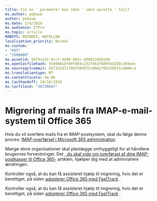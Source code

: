 ```yaml
---
title: Fik en ' parameter kan ikke ' være oprette ' fejl?
ms.author: pebaum
author: pebaum
ms.date: 5/8/2018
ms.audience: ITPro
ms.topic: article
ROBOTS: NOINDEX, NOFOLLOW
localization_priority: Normal
ms.custom:
- "683"
- "3500008"
ms.assetid: 5070ca31-9ccf-4408-865c-d36912450196
ms.openlocfilehash: 5549801bfd0fd84c232f483f8d9fbd250c389aec
ms.sourcegitcommit: 037331d71f06750d972c0b6278b23bb15c4806ca
ms.translationtype: MT
ms.contentlocale: da-DK
ms.lasthandoff: 10/18/2019
ms.locfileid: "36739847"
---
```

# <a name="migrating-email-from-imap-email-system-to-office-365"></a>Migrering af mails fra IMAP-e-mail-system til Office 365

Hvis du vil overføre mails fra et IMAP-postsystem, skal du følge denne proces: [IMAP-overførsel i Microsoft 365 administration](https://docs.microsoft.com/Exchange/mailbox-migration/migrating-imap-mailboxes/imap-migration-in-the-admin-center)
  
Mange store organisationer skal planlægge omhyggeligt for at håndtere brugernes forventninger. Det [, du skal vide om overførsel af dine IMAP-postkasser til Office 365-](https://docs.microsoft.com/Exchange/mailbox-migration/migrating-imap-mailboxes/migrating-imap-mailboxes) artiklen, hjælper dig med at administrere ændringen.

Kontroller også, at du kan få assisteret hjælp til migrering, hvis det er berettiget, på siden [adopterer Office 365 med FastTrack](https://www.microsoft.com/fasttrack/microsoft-365/office-365) .
  

Kontroller også, at du kan få assisteret hjælp til migrering, hvis det er berettiget, på siden [adopterer Office 365 med FastTrack](https://www.microsoft.com/fasttrack/microsoft-365/office-365) .
  